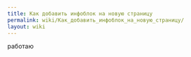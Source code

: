 ```yaml
---
title: Как добавить инфоблок на новую страницу
permalink: wiki/Как_добавить_инфоблок_на_новую_страницу/
layout: wiki
---
```


работаю
